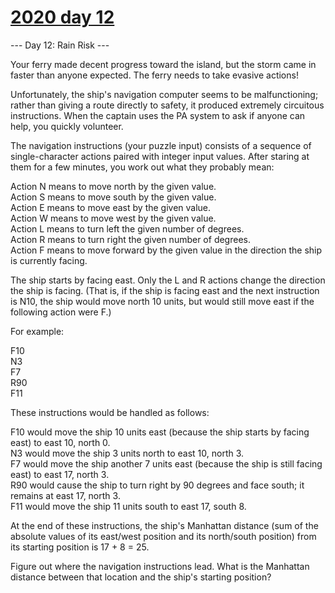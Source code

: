 # [2020 day 12](https://adventofcode.com/2020/day/12)

--- Day 12: Rain Risk ---

Your ferry made decent progress toward the island, but the storm came in faster than anyone expected. The ferry needs to take evasive actions!



Unfortunately, the ship's navigation computer seems to be malfunctioning; rather than giving a route directly to safety, it produced extremely circuitous instructions. When the captain uses the PA system to ask if anyone can help, you quickly volunteer.



The navigation instructions (your puzzle input) consists of a sequence of single-character actions paired with integer input values. After staring at them for a few minutes, you work out what they probably mean:



Action N means to move north by the given value.\
Action S means to move south by the given value.\
Action E means to move east by the given value.\
Action W means to move west by the given value.\
Action L means to turn left the given number of degrees.\
Action R means to turn right the given number of degrees.\
Action F means to move forward by the given value in the direction the ship is currently facing.



The ship starts by facing east. Only the L and R actions change the direction the ship is facing. (That is, if the ship is facing east and the next instruction is N10, the ship would move north 10 units, but would still move east if the following action were F.)



For example:



F10\
N3\
F7\
R90\
F11



These instructions would be handled as follows:



F10 would move the ship 10 units east (because the ship starts by facing east) to east 10, north 0.\
N3 would move the ship 3 units north to east 10, north 3.\
F7 would move the ship another 7 units east (because the ship is still facing east) to east 17, north 3.\
R90 would cause the ship to turn right by 90 degrees and face south; it remains at east 17, north 3.\
F11 would move the ship 11 units south to east 17, south 8.



At the end of these instructions, the ship's Manhattan distance (sum of the absolute values of its east/west position and its north/south position) from its starting position is 17 + 8 = 25.



Figure out where the navigation instructions lead. What is the Manhattan distance between that location and the ship's starting position?



